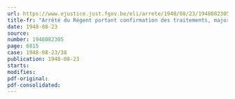 ```yaml
---
url: https://www.ejustice.just.fgov.be/eli/arrete/1948/08/23/1948082305/justel
title-fr: "Arrêté du Régent portant confirmation des traitements, majorations et indemnités des membres du Conseil d'Etat"
date: 1948-08-23
source:
number: 1948082305
page: 6815
case: 1948-08-23/38
publication: 1948-08-23
starts:
modifies:
pdf-original:
pdf-consolidated:
---
```


